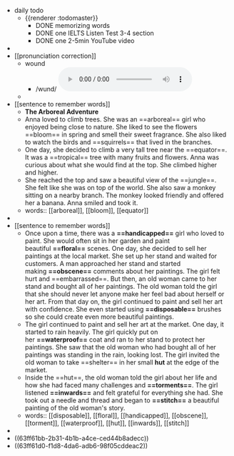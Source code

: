 - daily todo
	- {{renderer :todomaster}}
		- DONE memorizing words
		- DONE one IELTS Listen Test 3-4 section
		- DONE one 2-5min YouTube video
-
- [[pronunciation correction]]
	- wound
		- /wund/
		  <audio controls><source src="https://api.dictionaryapi.dev/media/pronunciations/en/wound-1-us.mp3"></audio>
	-
- [[sentence to remember words]]
	- **The Arboreal Adventure**
	- Anna loved to climb trees. She was an ==arboreal== girl who enjoyed being close to nature. She liked to see the flowers ==bloom== in spring and smell their sweet fragrance. She also liked to watch the birds and ==squirrels== that lived in the branches.
	- One day, she decided to climb a very tall tree near the ==equator==. It was a ==tropical== tree with many fruits and flowers. Anna was curious about what she would find at the top. She climbed higher and higher.
	- She reached the top and saw a beautiful view of the ==jungle==. She felt like she was on top of the world. She also saw a monkey sitting on a nearby branch. The monkey looked friendly and offered her a banana. Anna smiled and took it.
	- words:: [[arboreal]], [[bloom]], [[equator]]
-
- [[sentence to remember words]]
	- Once upon a time, there was a **==handicapped==** girl who loved to paint. She would often sit in her garden and paint beautiful **==floral==** scenes. One day, she decided to sell her paintings at the local market. She set up her stand and waited for customers. A man approached her stand and started making **==obscene==** comments about her paintings. The girl felt hurt and ==embarrassed==. But then, an old woman came to her stand and bought all of her paintings. The old woman told the girl that she should never let anyone make her feel bad about herself or her art. From that day on, the girl continued to paint and sell her art with confidence. She even started using **==disposable==** brushes so she could create even more beautiful paintings.
	- The girl continued to paint and sell her art at the market. One day, it started to rain heavily. The girl quickly put on her **==waterproof==** coat and ran to her stand to protect her paintings. She saw that the old woman who had bought all of her paintings was standing in the rain, looking lost. The girl invited the old woman to take ==shelter== in her small **hut** at the edge of the market.
	- Inside the ==hut==, the old woman told the girl about her life and how she had faced many challenges and **==torments==**. The girl listened **==inwards==** and felt grateful for everything she had. She took out a needle and thread and began to **==stitch==** a beautiful painting of the old woman's story.
	- words::  [[disposable]], [[floral]], [[handicapped]], [[obscene]], [[torment]], [[waterproof]], [[hut]], [[inwards]], [[stitch]]
-
- ((63ff61bb-2b31-4b1b-a4ce-ced44b8adecc))
- ((63ff61d0-f1d8-4da6-adb6-98f05cddeac2))